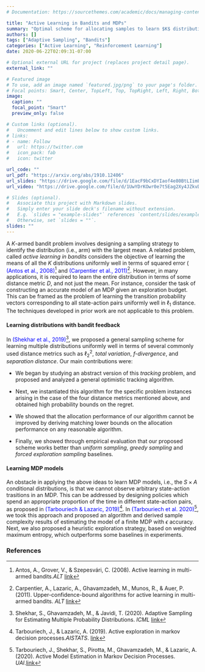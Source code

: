 ```yaml
---
# Documentation: https://sourcethemes.com/academic/docs/managing-content/

title: "Active Learning in Bandits and MDPs"
summary: "Optimal scheme for allocating samples to learn $K$ distributions uniformly well."
authors: []
tags: ["Adaptive Sampling", "Bandits"]
categories: ["Active Learning", "Reinforcement Learning"]
date: 2020-06-22T02:09:31-07:00

# Optional external URL for project (replaces project detail page).
external_link: ""

# Featured image
# To use, add an image named `featured.jpg/png` to your page's folder.
# Focal points: Smart, Center, TopLeft, Top, TopRight, Left, Right, BottomLeft, Bottom, BottomRight.
image:
  caption: ""
  focal_point: "Smart"
  preview_only: false

# Custom links (optional).
#   Uncomment and edit lines below to show custom links.
# links:
# - name: Follow
#   url: https://twitter.com
#   icon_pack: fab
#   icon: twitter

url_code: ""
url_pdf: "https://arxiv.org/abs/1910.12406"
url_slides: "https://drive.google.com/file/d/1EacF9bCxDYIaof4e80BtLIimEZnZipf0/view?usp=sharing"
url_video: "https://drive.google.com/file/d/1UwYDrKOwr0e7t5Eag2Xy4JZkvDbtkrya/view?usp=sharing"

# Slides (optional).
#   Associate this project with Markdown slides.
#   Simply enter your slide deck's filename without extension.
#   E.g. `slides = "example-slides"` references `content/slides/example-slides.md`.
#   Otherwise, set `slides = ""`.
slides: ""
---
```


A $K$-armed bandit problem involves designing a sampling strategy to identify the distribution (i.e., arm) with the largest mean. A related problem, called *active learning in bandits* considers the objective of learning the means of all the $K$ distributions uniformly well in terms of squared error (<span style="color:blue"> (Antos et al., 2008)[^antos2008]</span> and <span style="color:blue"> (Carpentier et al., 2011)[^carpentier2011]</span>. 
 However, in many applications, it is required to learn the entire distribution in terms of some distance metric $D$, and not just the mean.
 For instance, consider the task of constructing an accurate model of an MDP given an exploration budget. 
 This can be framed as the problem of learning the transition probability vectors corresponding to all state-action pairs uniformly well in $\ell_1$ distance. The techniques developed in prior work are not applicable to this problem. 

#### Learning distributions with bandit feedback

In <span style="color:blue"> (Shekhar et al., 2019)[^shekhar2019]</span>, we proposed a general sampling scheme for learning multiple distributions uniformly well in terms of several commonly used distance metrics such as $\ell_2^2$, *total variation*, *$f$-divergence*, and *separation distance*.  Our main contributions were: 

* We began by studying an abstract version of this *tracking* problem, and proposed and analyzed a general optimistic tracking algorithm.   

* Next, we instantiated this algorithm for the specific problem instances arising in the case of the four distance metrics mentioned above, and obtained high probability bounds on the regret.   

* We showed that the allocation performance of our algorithm cannot be improved by deriving matching lower bounds on the allocation performance on any reasonable algorithm.   

* Finally, we showed through empirical evaluation that our proposed scheme works better than *uniform sampling*, *greedy sampling* and *forced exploration sampling* baselines.  


#### Learning MDP models
An obstacle in applying the above ideas to learn MDP models, i.e., the $S \times A$ conditional distributions, is that we cannot  observe arbitrary state-action trasitions in an MDP. This can be addressed by designing policies which spend an appropriate proportion of the time in different state-action pairs, as proposed in <span style="color:blue">(Tarbouriech & Lazaric, 2019)[^tar1]</span>. In <span style="color:blue">(Tarbouriech et al. 2020)[^tar2]</span>, we took this approach and proposed an algorithm and derived sample complexity results of estimating the model of a finite MDP with $\epsilon$ accuracy. Next, we also proposed a heuristic exploration strategy, based on weighted maximum entropy, which outperforms some baselines in experiments. 

### References

[^shekhar2019]: Shekhar, S., Ghavamzadeh, M., & Javidi, T. (2020). Adaptive Sampling for Estimating Multiple Probability Distributions. _ICML_ [link](https://arxiv.org/abs/1910.12406)

[^carpentier2011]: Carpentier, A., Lazaric, A., Ghavamzadeh, M., Munos, R., & Auer, P. (2011). Upper-confidence-bound algorithms for active learning in multi-armed bandits. _ALT_ [link](https://link.springer.com/chapter/10.1007/978-3-642-24412-4_17)

[^antos2008]: Antos, A., Grover, V., & Szepesvári, C. (2008). Active learning in multi-armed bandits._ALT_ [link](https://link.springer.com/chapter/10.1007/978-3-540-87987-9_25)

[^tar1]: Tarbouriech, J., & Lazaric, A. (2019). Active exploration in markov decision processes._AISTATS_. [link](https://arxiv.org/abs/1902.11199)

[^tar2]: Tarbouriech, J., Shekhar, S., Pirotta, M., Ghavamzadeh, M., & Lazaric, A. (2020). Active Model Estimation in Markov Decision Processes. _UAI_.[link](https://arxiv.org/abs/2003.03297)


